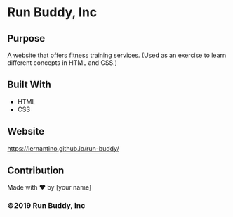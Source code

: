 # Run Buddy, Inc

## Purpose
A website that offers fitness training services. (Used as an exercise to learn different concepts in HTML and CSS.)

## Built With
* HTML
* CSS

## Website
https://lernantino.github.io/run-buddy/

## Contribution
Made with ❤️ by [your name]

### ©️2019 Run Buddy, Inc 